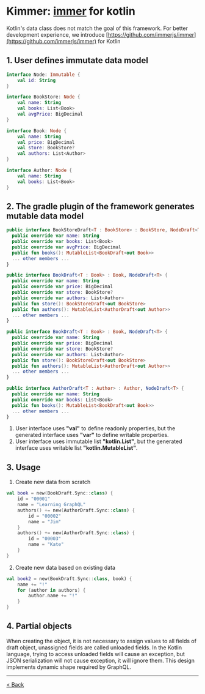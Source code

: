 # Kimmer: [immer](https://github.com/immerjs/immer) for kotlin

Kotlin's data class does not match the goal of this framework. For better development experience, we introduce [https://github.com/immerjs/immer](https://github.com/immerjs/immer) for Kotlin

## 1. User defines immutate data model
```kt
interface Node: Immutable {
    val id: String
}

interface BookStore: Node {
    val name: String
    val books: List<Book>
    val avgPrice: BigDecimal
}

interface Book: Node {
    val name: String
    val price: BigDecimal
    val store: BookStore?
    val authors: List<Author>
}

interface Author: Node {
    val name: String
    val books: List<Book>
}
```


## 2. The gradle plugin of the framework generates mutable data model
```kt
public interface BookStoreDraft<T : BookStore> : BookStore, NodeDraft<T> {
  public override var name: String
  public override var books: List<Book>
  public override var avgPrice: BigDecimal
  public fun books(): MutableList<BookDraft<out Book>>
  ... other members ...
}

public interface BookDraft<T : Book> : Book, NodeDraft<T> {
  public override var name: String
  public override var price: BigDecimal
  public override var store: BookStore?
  public override var authors: List<Author>
  public fun store(): BookStoreDraft<out BookStore>
  public fun authors(): MutableList<AuthorDraft<out Author>>
  ... other members ...
}

public interface BookDraft<T : Book> : Book, NodeDraft<T> {
  public override var name: String
  public override var price: BigDecimal
  public override var store: BookStore?
  public override var authors: List<Author>
  public fun store(): BookStoreDraft<out BookStore>
  public fun authors(): MutableList<AuthorDraft<out Author>>
  ... other members ...
}

public interface AuthorDraft<T : Author> : Author, NodeDraft<T> {
  public override var name: String
  public override var books: List<Book>
  public fun books(): MutableList<BookDraft<out Book>>
  ... other members ...
}
```

1. User interface uses **"val"** to define readonly properties, but the  generated interface uses **"var"** to define writable properties.
2. User interface uses immutable list **"kotlin.List"**, but the generated interface uses writable list **"kotlin.MutableList"**.

## 3. Usage
1. Create new data from scratch
```kt
val book = new(BookDraft.Sync::class) {
    id = "00001"
    name = "Learning GraphQL"
    authors() += new(AuthorDraft.Sync::class) {
        id = "00002"
        name = "Jim"
    }
    authors() += new(AuthorDraft.Sync::class) {
        id = "00003"
        name = "Kate"
    }
}
```
2. Create new data based on existing data
```kt
val book2 = new(BookDraft.Sync::class, book) {
    name += "!"
    for (author in authors) {
        author.name += "!"
    }
}
```

## 4. Partial objects
When creating the object, it is not necessary to assign values to all fields of draft object, unassigned fields are called unloaded fields. In the Kotlin language, trying to access unloaded fields will cause an exception, but JSON serialization will not cause exception, it will ignore them. This design implements dynamic shape required by GraphQL.

----------------------

[< Back](https://github.com/babyfish-ct/graphql-provider)
